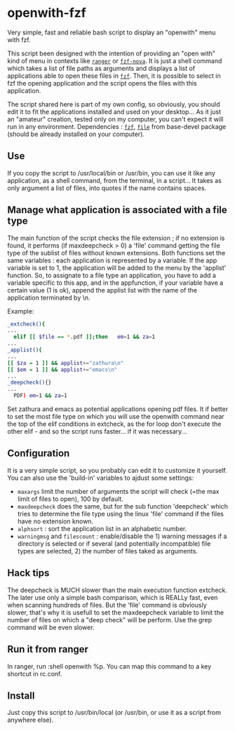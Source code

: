 # openwith-fzf
Very simple, fast and reliable bash script to display an "openwith" menu with fzf.

This script been designed with the intention of providing an "open with" kind of menu in contexts like [`ranger`](https://github.com/ranger/ranger) or [`fzf-nova`](https://github.com/gotbletu/shownotes/tree/master/fzf_nova). It is just a shell command which takes a list of file paths as arguments and displays a list of applications able to open these files in [`fzf`](https://github.com/junegunn/fzf). Then, it is possible to select in fzf the opening application and the script opens the files with this application.

The script shared here is part of my own config, so obviously, you should edit it to fit the applications installed and used on your desktop... As it just an "amateur" creation, tested only on my computer, you can't expect it will run in any environment.
Dependencies : [`fzf`](https://github.com/junegunn/fzf), [`file`](https://man.archlinux.org/man/file.1) from base-devel package (should be already installed on your computer).

## Use

If you copy the script to /usr/local/bin or /usr/bin, you can use it like any application, as a shell command, from the terminal, in a script...
It takes as only argument a list of files, into quotes if the name contains spaces.

## Manage what application is associated with a file type

The main function of the script checks the file extension ; if no extension is found, it performs (if maxdeepcheck > 0) a 'file' command getting the file type of the sublist of files without known extensions. Both functions set the same variables : each application is represented by a variable. If the app variable is set to 1, the application will be added to the menu by the 'applist' function. So, to assignate to a file type an application, you have to add a variable specific to this app, and in the appfunction, if your variable have a certain value (1 is ok), append the applist list with the name of the application terminated by \n.

Example:
```bash
_extcheck(){
...
  elif [[ $file == *.pdf ]];then   em=1 && za=1
...
_applist(){
...
[[ $za = 1 ]] && applist+="zathura\n"
[[ $em = 1 ]] && applist+="emacs\n"
...
_deepcheck(){}
...
  PDF) em=1 && za=1
```
Set zathura and emacs as potential applications opening pdf files.
It if better to set the most file type on which you will use the openwith command near the top of the elif conditions in extcheck, as the for loop don't execute the other elif - and so the script runs faster... if it was necessary...

## Configuration

It is a very simple script, so you probably can edit it to customize it yourself. You can also use the 'build-in' variables to ajdust some settings:
- ```maxargs``` limit the number of arguments the script will check (=the max limit of files to open), 100 by default.
- ```maxdeepcheck``` does the same, but for the sub function 'deepcheck' which tries to determine the file type using the linux 'file' command if the files have no extension known.
- ```alphsort``` : sort the application list in an alphabetic number.
- ```warningmsg``` and ```filescount``` : enable/disable the 1) warning messages if a directory is selected or if several (and potentially incompatible) file types are selected, 2) the number of files taked as arguments.

## Hack tips

The deepcheck is MUCH slower than the main execution function extcheck. The later use only a simple bash comparison, which is REALLy fast, even when scanning hundreds of files. But the 'file' command is obviously slower, that's why it is usefull to set the maxdeepcheck variable to limit the number of files on which a "deep check" will be perform. Use the grep command will be even slower.

## Run it from ranger

In ranger, run :shell openwith %p. You can map this command to a key shortcut in rc.conf.

## Install

Just copy this script to /usr/bin/local (or /usr/bin, or use it as a script from anywhere else).
